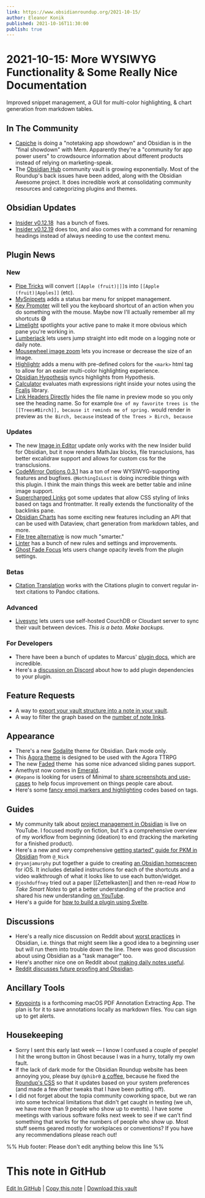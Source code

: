 ```yaml
---
link: https://www.obsidianroundup.org/2021-10-15/
author: Eleanor Konik
published: 2021-10-16T11:30:00
publish: true
---
```


# 2021-10-15: More WYSIWYG Functionality & Some Really Nice Documentation
Improved snippet management, a GUI for multi-color highlighting, & chart generation from markdown tables.

## In The Community

-   [Capiche](https://capiche.com/e/final-showdown-obsidian-vs-mem) is doing a "notetaking app showdown" and Obsidian is in the "final showdown" with Mem. Apparently they're a "community for app power users" to crowdsource information about different products instead of relying on marketing-speak.
-   The [Obsidian Hub](https://publish.obsidian.md/hub/00+-+Start+here) community vault is growing exponentially. Most of the Roundup's back issues have been added, along with the Obsidian Awesome project. It does incredible work at consolidating community resources and categorizing plugins and themes.

## Obsidian Updates

-   [Insider v0.12.18](https://forum.obsidian.md/t/obsidian-release-v0-12-18-insider-build/25541)  has a bunch of fixes.
-   [Insider v0.12.19](https://forum.obsidian.md/t/obsidian-release-v0-12-19-insider-build/25666) does too, and also comes with a command for renaming headings instead of always needing to use the context menu.

## Plugin News

### New

-   [Pipe Tricks](https://github.com/marcusolsson/obsidian-pipe-tricks) will convert `[[Apple (fruit)|]]`s into `[[Apple (fruit)|Apples]]` (etc).
-   [MySnippets](https://github.com/chetachiezikeuzor/MySnippets-Plugin) adds a status bar menu for snippet management.
-   [Key Promoter](https://github.com/joethei/obsidian-key-promoter) will tell you the keyboard shortcut of an action when you do something with the mouse. Maybe now I'll actually remember all my shortcuts 😅
-   [Limelight](https://github.com/smikula/obsidian-limelight) spotlights your active pane to make it more obvious which pane you're working in.
-   [Lumberjack](https://github.com/ryanjamurphy/lumberjack-obsidian) lets users jump straight into edit mode on a logging note or daily note.
-   [Mousewheel image zoom](https://github.com/nicojeske/mousewheel-image-zoom) lets you increase or decrease the size of an image.
-   [Highlightr](https://github.com/chetachiezikeuzor/Highlightr-Plugin) adds a menu with pre-defined colors for the `<mark>` html tag to allow for an easier multi-color highlighting experience.
-   [Obsidian Hypothesis](https://github.com/weichenw/obsidian-hypothesis-plugin) syncs highlights from Hypothesis.
-   [Calculator](https://github.com/meld-cp/obsidian-calc) evaluates math expressions right inside your notes using the [Fcaljs](https://github.com/5anthosh/fcal) library.
-   [Link Headers Directly](https://github.com/Signynt/link-headers-directly) hides the file name in preview mode so you only see the heading name. So for example `One of my favorite trees is the [[Trees#Birch]], because it reminds me of spring.` would render in preview as `the Birch, because` instead of `the Trees > Birch, because`

### Updates

-   The new [Image in Editor](https://github.com/ozntel/oz-image-in-editor-obsidian/releases/tag/1.6.0) update only works with the new Insider build for Obsidian, but it now renders MathJax blocks, file transclusions, has better excalidraw support and allows for custom css for the transclusions.
-   [CodeMirror Options 0.3.1](https://github.com/nothingislost/obsidian-codemirror-options/releases/tag/0.3.1) has a ton of new WYSIWYG-supporting features and bugfixes. `@NothingIsLost` is doing incredible things with this plugin. I think the main things this week are better table and inline image support.
-   [Supercharged Links](https://github.com/mdelobelle/obsidian_supercharged_links) got some updates that allow CSS styling of links based on tags and frontmatter. It really extends the functionality of the backlinks pane.
-   [Obsidian Charts](https://github.com/phibr0/obsidian-charts) has some exciting new features including an API that can be used with Dataview, chart generation from markdown tables, and more.
-   [File tree alternative](https://github.com/ozntel/file-tree-alternative) is now much "smarter."
-   [Linter](https://github.com/platers/obsidian-linter) has a bunch of new rules and settings and improvements.
-   [Ghost Fade Focus](https://github.com/skipadu/obsidian-ghost-fade-focus/releases/tag/2.1.0) lets users change opacity levels from the plugin settings.

### Betas

-   [Citation Translation](https://github.com/SkepticMystic/citation-translation) works with the Citations plugin to convert regular in-text citations to Pandoc citations.

### Advanced

-   [Livesync](https://github.com/vrtmrz/obsidian-livesync/) lets users use self-hosted CouchDB or Cloudant server to sync their vault between devices. _This is a beta. Make backups._

### For Developers

-   There have been a bunch of updates to Marcus' [plugin docs](https://marcus.se.net/obsidian-plugin-docs/), which are incredible.
-   Here's a [discussion on Discord](https://discord.com/channels/686053708261228577/840286264964022302/896154025253273600) about how to add plugin dependencies to your plugin.

## Feature Requests

-   A way to [export your vault structure into a note in your vault](http://discordapp.com/channels/686053708261228577/889616783458304001/898623912819191808).
-   A way to filter the graph based on the [number of note links](https://forum.obsidian.md/t/add-the-ability-to-abstract-note-details-based-on-the-number-of-links/25619).

## Appearance

-   There's a new [Sodalite](https://github.com/tomzorz/Sodalite) theme for Obsidian. Dark mode only.
-   This [Agora theme](https://github.com/Seraaron/agora-obsidian-theme) is designed to be used with the Agora TTRPG
-   The new [Faded](https://github.com/JoshKasap/Obsidian-Faded-Theme) theme  has some nice advanced sliding panes support.
-   Amethyst now comes in [Emerald](https://github.com/gracejoseph1236/obsidian-emerald).
-   `@Kepano` is looking for users of Minimal to [share screenshots and use-cases](https://forum.obsidian.md/t/share-your-minimal-theme-screenshots-configuration/8983/99) to help focus improvement on things people care about.
-   Here's some [fancy emoji markers and highlighting](http://discordapp.com/channels/686053708261228577/722584061087842365/898089959339200572) codes based on tags.

## Guides

-   My community talk about [project management in Obsidian](https://youtube.com/watch?v=F4LE-nIzefM) is live on YouTube. I focused mostly on fiction, but it's a comprehensive overview of my workflow from beginning (ideation) to end (tracking the marketing for a finished product).
-   Here's a new and very comprehensive [getting started" guide for PKM in Obsidian](https://www.nickseitz.com/writing/obsidian-day-one-starterpack) from `@_Nick`
-   `@ryanjamurphy` put together a guide to creating [an Obsidian homescreen](https://axle.design/an-obsidian-homescreen-for-iphone-and-ipad) for iOS. It includes detailed instructions for each of the shortcuts and a video walkthrough of what it looks like to use each button/widget.
-   `@joshduffney` tried out a paper [[Zettelkasten]] and then re-read _How to Take Smart Notes_ to get a better understanding of the practice and shared his new understanding [on YouTube](https://www.youtube.com/watch?v=OP2WnLgvYBs).
-   Here's a guide for [how to build a plugin using Svelte](https://marcus.se.net/obsidian-plugin-docs/guides/svelte).

## Discussions

-   Here's a really nice discussion on Reddit about [worst practices](https://www.reddit.com/r/ObsidianMD/comments/q60d1c/are_there_any_bad_ideapractices_for_obsidian_that/) in Obsidian, i.e. things that might seem like a good idea to a beginning user but will run them into trouble down the line. There was good discussion about using Obsidian as a "task manager" too.
-   Here's another nice one on Reddit about [making daily notes useful](https://www.reddit.com/r/ObsidianMD/comments/q8nj34/how_do_you_make_daily_notes_useful/).
-   [Reddit discusses future proofing and Obsidian](https://www.reddit.com/r/ObsidianMD/comments/q7aimp/how_futureproof_is_in_fact_obsidian/).

## Ancillary Tools

-   [Keypoints](https://keypoints.app/) is a forthcoming macOS PDF Annotation Extracting App. The plan is for it to save annotations locally as markdown files. You can sign up to get alerts.

## Housekeeping

-   Sorry I sent this early last week — I know I confused a couple of people! I hit the wrong button in Ghost because I was in a hurry, totally my own fault.
-   If the lack of dark mode for the Obsidian Roundup website has been annoying you, please buy `@phibr0` [a coffee](https://www.buymeacoffee.com/phibr0), because he fixed the [Roundup's CSS](https://www.obsidianroundup.org/) so that it updates based on your system preferences (and made a few other tweaks that I have been putting off).
-   I did not forget about the topia community coworking space, but we ran into some technical limitations that didn't get caught in testing (we uh, we have more than 9 people who show up to events). I have some meetings with various software folks next week to see if we can't find something that works for the numbers of people who show up. Most stuff seems geared mostly for workplaces or conventions? If you have any recommendations please reach out!

%% Hub footer: Please don't edit anything below this line %%

# This note in GitHub

<span class="git-footer">[Edit In GitHub](https://github.dev/obsidian-community/obsidian-hub/blob/main/01%20-%20Community/Obsidian%20Roundup/2021-10-15%20%20More%20WYSIWYG%20Functionality%20%26%20Some%20Really%20Nice%20Documentation.md "git-hub-edit-note") | [Copy this note](https://raw.githubusercontent.com/obsidian-community/obsidian-hub/main/01%20-%20Community/Obsidian%20Roundup/2021-10-15%20%20More%20WYSIWYG%20Functionality%20%26%20Some%20Really%20Nice%20Documentation.md "git-hub-copy-note") | [Download this vault](https://github.com/obsidian-community/obsidian-hub/archive/refs/heads/main.zip "git-hub-download-vault") </span>
